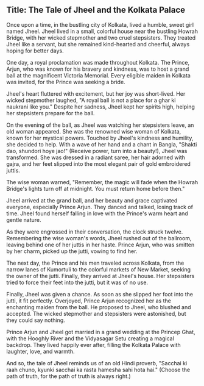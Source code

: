 ## Title: The Tale of Jheel and the Kolkata Palace

Once upon a time, in the bustling city of Kolkata, lived a humble, sweet girl named Jheel. Jheel lived in a small, colorful house near the bustling Howrah Bridge, with her wicked stepmother and two cruel stepsisters. They treated Jheel like a servant, but she remained kind-hearted and cheerful, always hoping for better days.

One day, a royal proclamation was made throughout Kolkata. The Prince, Arjun, who was known for his bravery and kindness, was to host a grand ball at the magnificent Victoria Memorial. Every eligible maiden in Kolkata was invited, for the Prince was seeking a bride.

Jheel's heart fluttered with excitement, but her joy was short-lived. Her wicked stepmother laughed, "A royal ball is not a place for a ghar ki naukrani like you." Despite her sadness, Jheel kept her spirits high, helping her stepsisters prepare for the ball.

On the evening of the ball, as Jheel was watching her stepsisters leave, an old woman appeared. She was the renowned wise woman of Kolkata, known for her mystical powers. Touched by Jheel's kindness and humility, she decided to help. With a wave of her hand and a chant in Bangla, "Shakti dao, shundori hoye jao!" (Receive power, turn into a beauty!), Jheel was transformed. She was dressed in a radiant saree, her hair adorned with gajra, and her feet slipped into the most elegant pair of gold embroidered juttis.

The wise woman warned, "Remember, the magic will fade when the Howrah Bridge's lights turn off at midnight. You must return home before then."

Jheel arrived at the grand ball, and her beauty and grace captivated everyone, especially Prince Arjun. They danced and talked, losing track of time. Jheel found herself falling in love with the Prince's warm heart and gentle nature.

As they were engrossed in their conversation, the clock struck twelve. Remembering the wise woman's words, Jheel rushed out of the ballroom, leaving behind one of her juttis in her haste. Prince Arjun, who was smitten by her charm, picked up the jutti, vowing to find her.

The next day, the Prince and his men traveled across Kolkata, from the narrow lanes of Kumortuli to the colorful markets of New Market, seeking the owner of the jutti. Finally, they arrived at Jheel's house. Her stepsisters tried to force their feet into the jutti, but it was of no use.

Finally, Jheel was given a chance. As soon as she slipped her foot into the jutti, it fit perfectly. Overjoyed, Prince Arjun recognized her as the enchanting maiden from the ball. He proposed to Jheel, who blushed and accepted. The wicked stepmother and stepsisters were astonished, but they could say nothing.

Prince Arjun and Jheel got married in a grand wedding at the Princep Ghat, with the Hooghly River and the Vidyasagar Setu creating a magical backdrop. They lived happily ever after, filling the Kolkata Palace with laughter, love, and warmth.

And so, the tale of Jheel reminds us of an old Hindi proverb, "Sacchai ki raah chuno, kyunki sacchai ka rasta hamesha sahi hota hai." (Choose the path of truth, for the path of truth is always right.)
